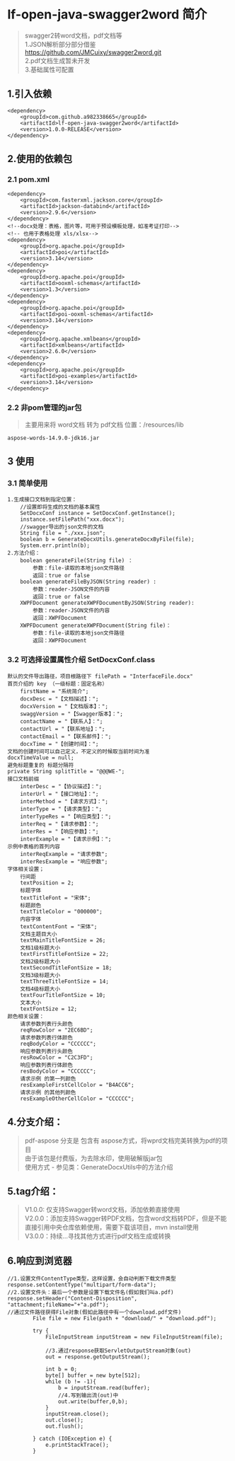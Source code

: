 # lf-open-java-swagger2word 简介
>swagger2转word文档，pdf文档等  
> 1.JSON解析部分部分借鉴 https://github.com/JMCuixy/swagger2word.git  
> 2.pdf文档生成暂未开发  
> 3.基础属性可配置  


## 1.引入依赖

    <dependency>
        <groupId>com.github.a982338665</groupId>
        <artifactId>lf-open-java-swagger2word</artifactId>
        <version>1.0.0-RELEASE</version>
    </dependency>
    
## 2.使用的依赖包
### 2.1 pom.xml

    <dependency>
        <groupId>com.fasterxml.jackson.core</groupId>
        <artifactId>jackson-databind</artifactId>
        <version>2.9.6</version>
    </dependency>
    <!--docx处理：表格，图片等，可用于预设模板处理，如准考证打印-->
    <!-- 也用于表格处理 xls/xlsx-->
    <dependency>
        <groupId>org.apache.poi</groupId>
        <artifactId>poi</artifactId>
        <version>3.14</version>
    </dependency>
    <dependency>
        <groupId>org.apache.poi</groupId>
        <artifactId>ooxml-schemas</artifactId>
        <version>1.3</version>
    </dependency>
    <dependency>
        <groupId>org.apache.poi</groupId>
        <artifactId>poi-ooxml-schemas</artifactId>
        <version>3.14</version>
    </dependency>
    <dependency>
        <groupId>org.apache.xmlbeans</groupId>
        <artifactId>xmlbeans</artifactId>
        <version>2.6.0</version>
    </dependency>
    <dependency>
        <groupId>org.apache.poi</groupId>
        <artifactId>poi-examples</artifactId>
        <version>3.14</version>
    </dependency>

### 2.2 非pom管理的jar包
> 主要用来将 word文档 转为 pdf文档
> 位置：/resources/lib

    aspose-words-14.9.0-jdk16.jar

## 3 使用
### 3.1 简单使用
    
    1.生成接口文档到指定位置：
        //设置即将生成的文档的基本属性
        SetDocxConf instance = SetDocxConf.getInstance();
        instance.setFilePath("xxx.docx");
        //swagger导出的json文件的文档
        String file = "./xxx.json";
        boolean b = GenerateDocxUtils.generateDocxByFile(file);
        System.err.println(b);
    2.方法介绍：
        boolean generateFile(String file) ：
            参数：file-读取的本地json文件路径
            返回：true or false
        boolean generateFileByJSON(String reader) :
            参数：reader-JSON文件的内容
            返回：true or false
        XWPFDocument generateXWPFDocumentByJSON(String reader):
            参数：reader-JSON文件的内容
            返回：XWPFDocument
        XWPFDocument generateXWPFDocument(String file)：
            参数：file-读取的本地json文件路径
            返回：XWPFDocument
    
### 3.2 可选择设置属性介绍 SetDocxConf.class
    
    默认的文件导出路径，项目根路径下 filePath = "InterfaceFile.docx"
    首页介绍的 key （一级标题：固定名称）
        firstName = "系统简介";
        docxDesc = "【文档描述】：";
        docxVersion = "【文档版本】：";
        swaggVersion = "【Swagger版本】：";
        contactName = "【联系人】：";
        contactUrl = "【联系地址】：";
        contactEmail = "【联系邮件】：";
        docxTime = "【创建时间】：";
    文档的创建时间可以自己定义，不定义的时候取当前时间为准
    docxTimeValue = null;
    避免标题重复的 标题分隔符
    private String splitTitle = "@@@WE-";
    接口文档前缀
        interDesc = "【协议描述】：";
        interUrl = "【接口地址】：";
        interMethod = "【请求方式】：";
        interType = "【请求类型】：";
        interTypeRes = "【响应类型】：";
        interReq = "【请求参数】：";
        interRes = "【响应参数】：";
        interExample = "【请求示例】：";
    示例中表格的首列内容
        interReqExample = "请求参数";
        interResExample = "响应参数";
    字体相关设置；
        行间距
        textPosition = 2;
        标题字体
        textTitleFont = "宋体";
        标题颜色
        textTitleColor = "000000";
        内容字体
        textContentFont = "宋体";
        文档主题目大小
        textMainTitleFontSize = 26;
        文档1级标题大小
        textFirstTitleFontSize = 22;
        文档2级标题大小
        textSecondTitleFontSize = 18;
        文档3级标题大小
        textThreeTitleFontSize = 14;
        文档4级标题大小
        textFourTitleFontSize = 10;
        文本大小
        textFontSize = 12;
    颜色相关设置：
        请求参数列表行头颜色
        reqRowColor = "2EC6BD";
        请求参数列表行体颜色
        reqBodyColor = "CCCCCC";
        响应参数列表行头颜色
        resRowColor = "C2C3FD";
        响应参数列表行体颜色
        resBodyColor = "CCCCCC";
        请求示例 的第一列颜色
        resExampleFirstCellColor = "B4ACC6";
        请求示例 的其他列颜色
        resExampleOtherCellColor = "CCCCCC";

## 4.分支介绍：
> pdf-aspose 分支是 包含有 aspose方式，将wprd文档完美转换为pdf的项目  
> 由于该包是付费版，为去除水印，使用破解版jar包  
> 使用方式 - 参见类：GenerateDocxUtils中的方法介绍  

    
## 5.tag介绍：
> V1.0.0: 仅支持Swagger转word文档，添加依赖直接使用  
> V2.0.0：添加支持Swagger转PDF文档，包含word文档转PDF，但是不能直接引用中央仓库依赖使用，需要下载该项目，mvn install使用  
> V3.0.0：持续...寻找其他方式进行pdf文档生成或转换  

## 6.响应到浏览器
    
    //1.设置文件ContentType类型，这样设置，会自动判断下载文件类型   
    response.setContentType("multipart/form-data");   
    //2.设置文件头：最后一个参数是设置下载文件名(假如我们叫a.pdf)   
    response.setHeader("Content-Disposition", "attachment;fileName="+"a.pdf");   
    //通过文件路径获得File对象(假如此路径中有一个download.pdf文件)   
            File file = new File(path + "download/" + "download.pdf");   
      
            try {   
                FileInputStream inputStream = new FileInputStream(file);   
      
                //3.通过response获取ServletOutputStream对象(out)   
                out = response.getOutputStream();   
      
                int b = 0;   
                byte[] buffer = new byte[512];   
                while (b != -1){   
                    b = inputStream.read(buffer);   
                    //4.写到输出流(out)中   
                    out.write(buffer,0,b);   
                }   
                inputStream.close();   
                out.close();   
                out.flush();   
      
            } catch (IOException e) {   
                e.printStackTrace();   
            }  
